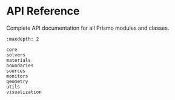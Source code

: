 # API Reference

Complete API documentation for all Prismo modules and classes.

```{toctree}
:maxdepth: 2

core
solvers
materials
boundaries
sources
monitors
geometry
utils
visualization
```
